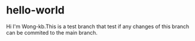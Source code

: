 # hello-world
Hi I'm Wong-kb.This is a test branch that test if any changes of this branch can be commited to the main branch.
